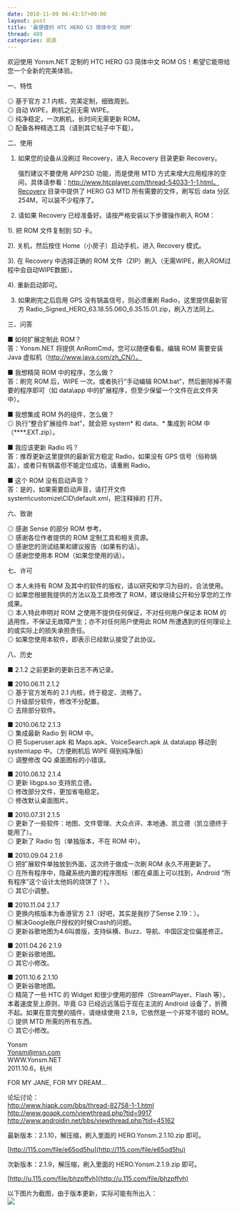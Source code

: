 ```yaml
---
date: 2010-11-09 06:43:57+00:00
layout: post
title: '最便捷的 HTC HERO G3 简体中文 ROM'
thread: 489
categories: 资源
---
```


欢迎使用 Yonsm.NET 定制的 HTC HERO G3 简体中文 ROM OS！希望它能带给您一个全新的完美体验。  
  
  
一、特性  
  
 ◎ 基于官方 2.1 内核，完美定制，细致周到。  
 ◎ 自动 WIPE，刷机之前无需 WIPE。  
 ◎ 纯净稳定，一次刷机，长时间无需更新 ROM。  
 ◎ 配备各种精选工具（请到其它帖子中下载）。  
  
  
<!-- more -->  
二、使用  
  
 1. 如果您的设备从没刷过 Recovery，进入 Recovery 目录更新 Recovery。  
  
    强烈建议不要使用 APP2SD 功能，而是使用 MTD 方式来增大应用程序的空间，具体请参看：http://www.htcplayer.com/thread-54033-1-1.html。Recovery 目录中提供了 HERO G3 MTD 所有需要的文件，刷写后 data 分区254M，可以装不少程序了。  
  
 2. 请如果 Recovery 已经准备好。请按严格安装以下步骤操作刷入 ROM：  
  
   1). 把 ROM 文件复制到 SD 卡。  
  
   2). 关机，然后按住 Home（小房子）启动手机，进入 Recovery 模式。  
  
   3). 在 Recovery 中选择正确的 ROM 文件（ZIP）刷入（无需WIPE，刷入ROM过程中会自动WIPE数据）。  
  
   4). 重新启动即可。  
  
 3. 如果刷完之后启用 GPS 没有锅盖信号，则必须重刷 Radio，这里提供最新官方 Radio_Signed_HERO_63.18.55.06O_6.35.15.01.zip，刷入方法同上。  
  
  
三、问答  
  
 ■ 如何扩展定制此 ROM？  
 答：Yonsm.NET 将提供 AnRomCmd，您可以随便看看。编辑 ROM 需要安装 Java 虚拟机（http://www.java.com/zh_CN/）。  
  
 ■ 我想精简 ROM 中的程序，怎么做？  
 答：刷完 ROM 后，WIPE 一次。或者执行“手动编辑 ROM.bat”，然后删除掉不需要的程序即可（如 data\app 中的扩展程序，但至少保留一个文件在此文件夹中）。  
  
 ■ 我想集成 ROM 外的组件，怎么做？  
 ◎ 执行“整合扩展组件.bat”，就会把 system\* 和 data、* 集成到 ROM 中（****.EXT.zip）。  
  
 ■ 我应该更新 Radio 吗？  
 答：推荐更新这里提供的最新官方稳定 Radio，如果没有 GPS 信号（俗称锅盖），或者只有锅盖但不能定位成功，请重刷 Radio。  
  
 ■ 这个 ROM 没有启动声音？  
 答：是的，如果需要启动声音，请打开文件 system\customize\CID\default.xml，把注释掉的  打开。  
  
六、致谢  
  
 ◎ 感谢 Sense 的部分 ROM 参考。   
 ◎ 感谢各位作者提供的 ROM 定制工具和相关资源。  
 ◎ 感谢您的测试结果和建议报告（如果有的话）。  
 ◎ 感谢您使用本 ROM（如果您使用的话）。  
  
  
七、许可  
  
 ◎ 本人未持有 ROM 及其中的软件的版权，请以研究和学习为目的，合法使用。  
 ◎ 如果您根据我提供的方法以及工具修改了 ROM，建议继续公开和分享您的工作成果。  
 ◎ 本人特此申明对 ROM 之使用不提供任何保证，不对任何用户保证本 ROM 的适用性，不保证无故障产生；亦不对任何用户使用此 ROM 所遭遇到的任何理论上的或实际上的损失承担责任。  
 ◎ 如果您使用本软件，即表示已经默认接受了此协议。  
  
  
八、历史  
  
 ■ 2.1.2 之前更新的更新日志不再记录。  
  
 ■ 2010.06.11 2.1.2  
  ◎  基于官方发布的 2.1 内核，终于稳定、流畅了。  
  ◎  升级部分软件，修改不分配置。  
  ◎  去除部分软件。  
  
 ■ 2010.06.12 2.1.3  
  ◎  集成最新 Radio 到 ROM 中。  
  ◎  把 Superuser.apk 和 Maps.apk、VoiceSearch.apk 从 data\app 移动到 system\app 中。（方便刷机后 WIPE 得到纯净版）  
  ◎  调整修改 QQ 桌面图标的小错误。  
  
 ■ 2010.06.12 2.1.4  
  ◎  更新 libgps.so 支持凯立德。  
  ◎  修改部分文件，更加省电稳定。  
  ◎  修改默认桌面图片。  
  
 ■ 2010.07.31 2.1.5  
  ◎  更新了一些软件：地图、文件管理、大众点评、本地通、凯立德（凯立德终于能用了）。  
  ◎  更新了 Radio 包（单独版本，不在 ROM 中）。  
  
 ■ 2010.09.04 2.1.6  
  ◎  把扩展软件单独放到外面，这次终于做成一次刷 ROM 永久不用更新了。  
  ◎  在所有程序中，隐藏系统内置的程序图标（都在桌面上可以找到，Android “所有程序”这个设计太他妈的烧饼了！）。  
  ◎  其它小调整。  
  
 ■ 2010.11.04 2.1.7  
  ◎  更换内核版本为香港官方 2.1（好吧，其实是我抄了Sense 2.19：）。  
  ◎  解决Google账户授权的时候Crash的问题。  
  ◎  更新谷歌地图为4.6叫兽版，支持纵横、Buzz、导航、中国区定位偏差修正。  
  
 ■ 2011.04.26 2.1.9  
  ◎  更新谷歌地图。  
  ◎  其它小修改。  
  
  
 ■ 2011.10.6 2.1.10  
  ◎  更新谷歌地图。  
  ◎  精简了一些 HTC 的 Widget 和很少使用的部件（StreamPlayer、Flash 等），本着速度至上原则，毕竟 G3 已经远远落后于现在主流的 Android 设备了，折腾不起。如果在意完整的插件，请继续使用 2.1.9，它依然是一个非常不错的 ROM。  
  ◎  提供 MTD 所需的所有东西。  
  ◎  其它小修改。  
  
  
Yonsm  
Yonsm@msn.com  
WWW.Yonsm.NET  
2011.10.6，杭州  
  
FOR MY JANE, FOR MY DREAM...  
  
  
  
论坛讨论：  
http://www.hiapk.com/bbs/thread-82758-1-1.html  
http://www.goapk.com/viewthread.php?tid=9917  
http://www.androidin.net/bbs/viewthread.php?tid=45162  
  
  
  
  
最新版本：2.1.10，解压缩，刷入里面的 HERO.Yonsm.2.1.10.zip 即可。  
  
[http://115.com/file/e65od5hu](http://115.com/file/e65od5hu)  
  
  
次新版本：2.1.9，解压缩，刷入里面的 HERO.Yonsm.2.1.9.zip 即可。  
  
[http://u.115.com/file/bhzpffvh](http://u.115.com/file/bhzpffvh)  
  
  
以下图片为截图，由于版本更新，实际可能有所出入：  
[![](/assets/1314406562_3819d866.png)](/assets/1314406562_3819d866.png)
